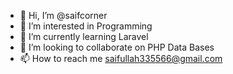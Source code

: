 - 👋 Hi, I’m @saifcorner
- 👀 I’m interested in Programming
- 🌱 I’m currently learning Laravel
- 💞️ I’m looking to collaborate on PHP Data Bases
- 📫 How to reach me saifullah335566@gmail.com

<!---
saifcorner/saifcorner is a ✨ special ✨ repository because its `README.md` (this file) appears on your GitHub profile.
You can click the Preview link to take a look at your changes.
--->
